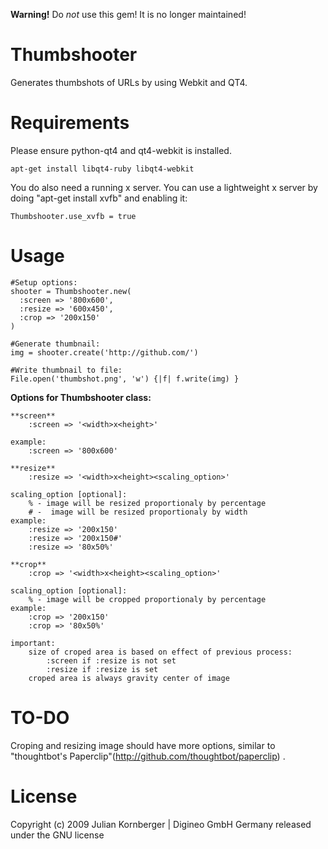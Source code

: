 **Warning!**
Do _not_ use this gem! It is no longer maintained!

Thumbshooter
============

Generates thumbshots of URLs by using Webkit and QT4.


Requirements
============

Please ensure python-qt4 and qt4-webkit is installed.

    apt-get install libqt4-ruby libqt4-webkit

You do also need a running x server. You can use a lightweight
x server by doing "apt-get install xvfb" and enabling it:

    Thumbshooter.use_xvfb = true

Usage
=======

    #Setup options:
    shooter = Thumbshooter.new(
      :screen => '800x600',
      :resize => '600x450',
      :crop => '200x150'
    )

    #Generate thumbnail:
    img = shooter.create('http://github.com/')

    #Write thumbnail to file:
    File.open('thumbshot.png', 'w') {|f| f.write(img) }


**Options for Thumbshooter class:**

    **screen**    
        :screen => '<width>x<height>'

    example:
        :screen => '800x600'

    **resize**    
        :resize => '<width>x<height><scaling_option>'

    scaling_option [optional]:
        % - image will be resized proportionaly by percentage 
        # -  image will be resized proportionaly by width
    example:
        :resize => '200x150'
        :resize => '200x150#'
        :resize => '80x50%'

    **crop**    
        :crop => '<width>x<height><scaling_option>'

    scaling_option [optional]:
        % - image will be cropped proportionaly by percentage
    example:
        :crop => '200x150'
        :crop => '80x50%'

    important:
        size of croped area is based on effect of previous process: 
            :screen if :resize is not set
            :resize if :resize is set
        croped area is always gravity center of image

TO-DO
=======

Croping and resizing image should have more options, similar to "thoughtbot's Paperclip"(http://github.com/thoughtbot/paperclip) .

License
=======

Copyright (c) 2009 Julian Kornberger | Digineo GmbH Germany
released under the GNU license
